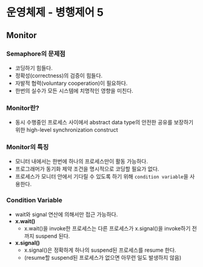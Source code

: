 # 운영체제 - 병행제어 5

## Monitor

### Semaphore의 문제점

- 코딩하기 힘들다.
- 정확성(correctness)의 검증이 힘들다.
- 자발적 협력(voluntary cooperation)이 필요하다.
- 한번의 실수가 모든 시스템에 치명적인 영향을 미친다.

### Monitor란?

- 동시 수행중인 프로세스 사이에서 abstract data type의 안전한 공유를 보장하기 위한 high-level synchronization construct

### Monitor의 특징

- 모니터 내에서는 한번에 하나의 프로세스만이 활동 가능하다.
- 프로그래머가 동기화 제약 조건을 명시적으로 코딩할 필요가 없다.
- 프로세스가 모니터 안에서 기다릴 수 있도록 하기 위해 `condition variable`을 사용한다.

### Condition Variable

- wait와 signal 연산에 의해서만 접근 가능하다.
- **x.wait()**
  - x.wait()을 invoke한 프로세스는 다른 프로세스가 x.signal()을 invoke하기 전까지 suspend 된다.
- **x.signal()**
  - x.signal()은 정확하게 하나의 suspend된 프로세스를 resume 한다.
  - (resume할 suspend된 프로세스가 없으면 아무런 일도 발생하지 않음)

